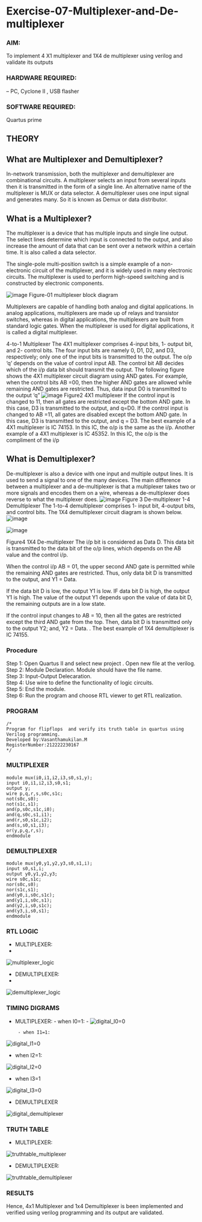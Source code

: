 # Exercise-07-Multiplexer-and-De-multiplexer
### AIM:
To implement 4 X1 multiplexer and 1X4 de multiplexer using verilog and validate its outputs
### HARDWARE REQUIRED: 
– PC, Cyclone II , USB flasher
### SOFTWARE REQUIRED:   
Quartus prime
## THEORY 
## What are Multiplexer and Demultiplexer?
In-network transmission, both the multiplexer and demultiplexer are combinational circuits. A multiplexer selects an input from several inputs then it is transmitted in the form of a single line. An alternative name of the multiplexer is MUX or data selector. A demultiplexer uses one input signal and generates many. So it is known as Demux or data distributor.

## What is a Multiplexer?
The multiplexer is a device that has multiple inputs and single line output. The select lines determine which input is connected to the output, and also increase the amount of data that can be sent over a network within a certain time. It is also called a data selector.

The single-pole multi-position switch is a simple example of a non-electronic circuit of the multiplexer, and it is widely used in many electronic circuits. The multiplexer is used to perform high-speed switching and is constructed by electronic components.

![image](https://user-images.githubusercontent.com/36288975/170912485-73c395c7-23c0-4e78-a53d-a2f0d07d9662.png)
          Figure-01 multiplexer block diagram 

Multiplexers are capable of handling both analog and digital applications. In analog applications, multiplexers are made up of relays and transistor switches, whereas in digital applications, the multiplexers are built from standard logic gates. When the multiplexer is used for digital applications, it is called a digital multiplexer.

4-to-1 Multiplexer
The 4X1 multiplexer comprises 4-input bits, 1- output bit, and 2- control bits. The four input bits are namely 0, D1, D2, and D3, respectively; only one of the input bits is transmitted to the output. The o/p ‘q’ depends on the value of control input AB. The control bit AB decides which of the i/p data bit should transmit the output. The following figure shows the 4X1 multiplexer circuit diagram using AND gates. For example, when the control bits AB =00, then the higher AND gates are allowed while remaining AND gates are restricted. Thus, data input D0 is transmitted to the output ‘q”
![image](https://user-images.githubusercontent.com/36288975/170912568-3598c60a-5035-41f3-b0c4-ccedba13aca5.png)
Figure2 4X1 multiplexer 
If the control input is changed to 11, then all gates are restricted except the bottom AND gate. In this case, D3 is transmitted to the output, and q=D0. If the control input is changed to AB =11, all gates are disabled except the bottom AND gate. In this case, D3 is transmitted to the output, and q = D3. The best example of a 4X1 multiplexer is IC 74153. In this IC, the o/p is the same as the i/p. Another example of a 4X1 multiplexer is IC 45352. In this IC, the o/p is the compliment of the i/p
## What is Demultiplexer?
De-multiplexer is also a device with one input and multiple output lines. It is used to send a signal to one of the many devices. The main difference between a multiplexer and a de-multiplexer is that a multiplexer takes two or more signals and encodes them on a wire, whereas a de-multiplexer does reverse to what the multiplexer does.
![image](https://user-images.githubusercontent.com/36288975/170912606-a30e4b74-1726-4430-b245-2c3c3d9c232d.png)
Figure 3 De-multiplexer 
1-4 Demultiplexer
The 1-to-4 demultiplexer comprises 1- input bit, 4-output bits, and control bits. The 1X4 demultiplexer circuit diagram is shown below.![image](https://user-images.githubusercontent.com/36288975/170912683-00fb746a-1d45-4023-91d1-3a70b841073c.png)

![image](https://user-images.githubusercontent.com/36288975/170912741-7cbd52af-7e0d-4be3-b5c6-6fb9c4eca7c9.png)

Figure4 1X4 De-multiplexer 
The i/p bit is considered as Data D. This data bit is transmitted to the data bit of the o/p lines, which depends on the AB value and the control i/p.

When the control i/p AB = 01, the upper second AND gate is permitted while the remaining AND gates are restricted. Thus, only data bit D is transmitted to the output, and Y1 = Data.

If the data bit D is low, the output Y1 is low. IF data bit D is high, the output Y1 is high. The value of the output Y1 depends upon the value of data bit D, the remaining outputs are in a low state.

If the control input changes to AB = 10, then all the gates are restricted except the third AND gate from the top. Then, data bit D is transmitted only to the output Y2; and, Y2 = Data. . The best example of 1X4 demultiplexer is IC 74155.
### Procedure
Step 1: Open Quartus II and select new project . Open new file at the verilog.  
Step 2: Module Declaration. Module should have the file name.  
Step 3: Input-Output Delecaration.  
Step 4: Use wire to define the functionality of logic circuits.  
Step 5: End the module.  
Step 6: Run the program and choose RTL viewer to get RTL realization.
### PROGRAM
```
/*
Program for flipflops  and verify its truth table in quartus using Verilog programming.
Developed by:Vasanthamukilan.M
RegisterNumber:212222230167
*/
```
### MULTIPLEXER
```
module mux(i0,i1,i2,i3,s0,s1,y);
input i0,i1,i2,i3,s0,s1;
output y;
wire p,q,r,s,s0c,s1c;
not(s0c,s0);
not(s1c,s1);
and(p,s0c,s1c,i0);
and(q,s0c,s1,i1);
and(r,s0,s1c,i2);
and(s,s0,s1,i3);
or(y,p,q,r,s);
endmodule 
```
### DEMULTIPLEXER
```
module mux(y0,y1,y2,y3,s0,s1,i);
input s0,s1,i;
output y0,y1,y2,y3;
wire s0c,s1c;
nor(s0c,s0);
nor(s1c,s1);
and(y0,i,s0c,s1c);
and(y1,i,s0c,s1);
and(y2,i,s0,s1c);
and(y3,i,s0,s1);
endmodule
```
### RTL LOGIC  
- MULTIPLEXER:
- 
![multiplexer_logic](https://github.com/Vasanthamukilan/Exercise-07-Multiplexer-and-De-multiplexer/assets/119559694/83c0fc98-bf02-4b90-a81f-6021fea0271f)

- DEMULTIPLEXER:
- 
![demultiplexer_logic](https://github.com/Vasanthamukilan/Exercise-07-Multiplexer-and-De-multiplexer/assets/119559694/d725f1f9-7a8b-4b9d-8c40-8f337b9d76e3)

### TIMING DIGRAMS  
- MULTIPLEXER:
      - when I0=1:
      - 
 ![digital_I0=0](https://github.com/Vasanthamukilan/Exercise-07-Multiplexer-and-De-multiplexer/assets/119559694/b6b0a66b-f24c-42bf-b6f5-4540a659bd4a)
 
       - when I1=1:

![digital_I1=0](https://github.com/Vasanthamukilan/Exercise-07-Multiplexer-and-De-multiplexer/assets/119559694/15c6d302-ff42-43bf-93ec-7b40bec2f5c0)

- when I2=1:

![digital_I2=0](https://github.com/Vasanthamukilan/Exercise-07-Multiplexer-and-De-multiplexer/assets/119559694/5f2cf7dd-9e29-4c96-bb0d-48d92a832d20)

- when I3=1

![digital_I3=0](https://github.com/Vasanthamukilan/Exercise-07-Multiplexer-and-De-multiplexer/assets/119559694/23f9559e-9ae7-45db-9f5b-1ee73b93e636)

- DEMULTIPLEXER

![digital_demultiplexer](https://github.com/Vasanthamukilan/Exercise-07-Multiplexer-and-De-multiplexer/assets/119559694/4ee63074-fca2-4b0d-b20a-c44c91670023)

### TRUTH TABLE 
- MULTIPLEXER:

![truthtable_multiplexer](https://github.com/Vasanthamukilan/Exercise-07-Multiplexer-and-De-multiplexer/assets/119559694/82f8e25e-1b8f-4a15-96b5-1dc4dcd478f9)

- DEMULTIPLEXER:

![truthtable_demultiplexer](https://github.com/Vasanthamukilan/Exercise-07-Multiplexer-and-De-multiplexer/assets/119559694/2b9c6925-064d-4f65-aa11-9bf7df5f9307)

### RESULTS 
Hence, 4x1 Multiplexer and 1x4 Demultiplexer is been implemented and verified using verilog programming and its output are validated.

